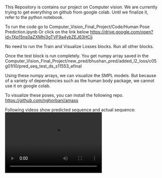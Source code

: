 This Repository is contains our project on Computer vision. We are currently trying to get everything on github from google colab. Until we finalize it, refer to the python notebook.

To run the code go to Computer_Vision_Final_Project/Code/Human Pose Prediction.ipynb
Or click on the link below
https://drive.google.com/open?id=1Xp15ns0aZXMhj3gTVF9a4ybZEJ63HCjj

No need to run the Train and Visualize Losses blocks. Run all other blocks.

Once the test block is run completely. You get numpy array saved in the Computer_Vision_Final_Project/new_pred/bhushan_pred/added_l2_loss/c05g01l10/pred_seq_test_ds_s11553_efinal

Using these numpy arrays, we can visualize the SMPL models. But because of a variety of dependencies such as the human body package, we cannot use it on google colab.

To visualize these poses, you can install the following repo.
https://github.com/nghorbani/amass


Following videos show predicted sequence and actual sequence:
<video src="Human_Pose_Prediction/Videos-20200509T043923Z-001/Videos/smooth_walk/fake.mp4" width="320" height="200" controls preload></video>
